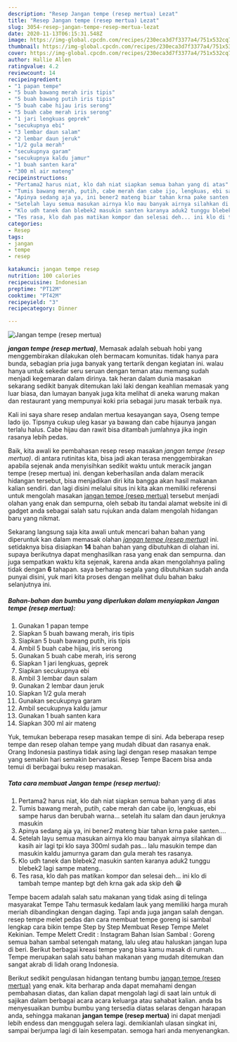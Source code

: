 ```yaml
---
description: "Resep Jangan tempe (resep mertua) Lezat"
title: "Resep Jangan tempe (resep mertua) Lezat"
slug: 3054-resep-jangan-tempe-resep-mertua-lezat
date: 2020-11-13T06:15:31.548Z
image: https://img-global.cpcdn.com/recipes/230eca3d7f3377a4/751x532cq70/jangan-tempe-resep-mertua-foto-resep-utama.jpg
thumbnail: https://img-global.cpcdn.com/recipes/230eca3d7f3377a4/751x532cq70/jangan-tempe-resep-mertua-foto-resep-utama.jpg
cover: https://img-global.cpcdn.com/recipes/230eca3d7f3377a4/751x532cq70/jangan-tempe-resep-mertua-foto-resep-utama.jpg
author: Hallie Allen
ratingvalue: 4.2
reviewcount: 14
recipeingredient:
- "1 papan tempe"
- "5 buah bawang merah iris tipis"
- "5 buah bawang putih iris tipis"
- "5 buah cabe hijau iris serong"
- "5 buah cabe merah iris serong"
- "1 jari lengkuas geprek"
- "secukupnya ebi"
- "3 lembar daun salam"
- "2 lembar daun jeruk"
- "1/2 gula merah"
- "secukupnya garam"
- "secukupnya kaldu jamur"
- "1 buah santen kara"
- "300 ml air mateng"
recipeinstructions:
- "Pertama2 harus niat, klo dah niat siapkan semua bahan yang di atas"
- "Tumis bawang merah, putih, cabe merah dan cabe ijo, lengkuas, ebi sampe harus dan berubah warna... setelah itu salam dan daun jeruknya masukin"
- "Apinya sedang aja ya, ini bener2 mateng biar tahan krna pake santen...."
- "Setelah layu semua masukan airnya klo mau banyak airnya silahkan di kasih air lagi tpi klo saya 300ml sudah pas... lalu masukin tempe dan masukin kaldu jamurnya garam dan gula merah tes rasanya."
- "Klo udh tanek dan blebek2 masukin santen karanya aduk2 tunggu blebek2 lagi sampe mateng.."
- "Tes rasa, klo dah pas matikan kompor dan selesai deh... ini klo di tambah tempe mantep bgt deh krna gak ada skip deh 😁"
categories:
- Resep
tags:
- jangan
- tempe
- resep

katakunci: jangan tempe resep 
nutrition: 100 calories
recipecuisine: Indonesian
preptime: "PT12M"
cooktime: "PT42M"
recipeyield: "3"
recipecategory: Dinner

---
```



![Jangan tempe (resep mertua)](https://img-global.cpcdn.com/recipes/230eca3d7f3377a4/751x532cq70/jangan-tempe-resep-mertua-foto-resep-utama.jpg)

<b><i>jangan tempe (resep mertua)</i></b>, Memasak adalah sebuah hobi yang menggembirakan dilakukan oleh bermacam komunitas. tidak hanya para bunda, sebagian pria juga banyak yang tertarik dengan kegiatan ini. walau hanya untuk sekedar seru seruan dengan teman atau memang sudah menjadi kegemaran dalam dirinya. tak heran dalam dunia masakan sekarang sedikit banyak ditemukan laki laki dengan keahlian memasak yang luar biasa, dan lumayan banyak juga kita melihat di aneka warung makan dan restaurant yang mempunyai koki pria sebagai juru masak terbaik nya.

Kali ini saya share resep andalan mertua kesayangan saya, Oseng tempe lado ijo. Tipsnya cukup uleg kasar ya bawang dan cabe hijaunya jangan terlalu halus. Cabe hijau dan rawit bisa ditambah jumlahnya jika ingin rasanya lebih pedas.

Baik, kita awali ke pembahasan resep resep masakan <i>jangan tempe (resep mertua)</i>. di antara rutinitas kita, bisa jadi akan terasa menggembirakan apabila sejenak anda menyisihkan sedikit waktu untuk meracik jangan tempe (resep mertua) ini. dengan keberhasilan anda dalam meracik hidangan tersebut, bisa menjadikan diri kita bangga akan hasil makanan kalian sendiri. dan lagi disini melalui situs ini kita akan memiliki referensi untuk mengolah masakan <u>jangan tempe (resep mertua)</u> tersebut menjadi olahan yang enak dan sempurna, oleh sebab itu tandai alamat website ini di gadget anda sebagai salah satu rujukan anda dalam mengolah hidangan baru yang nikmat.


Sekarang langsung saja kita awali untuk mencari bahan bahan yang diperuntuk kan dalam memasak olahan <u><i>jangan tempe (resep mertua)</i></u> ini. setidaknya bisa disiapkan <b>14</b> bahan bahan yang dibutuhkan di olahan ini. supaya berikutnya dapat menghasilkan rasa yang enak dan sempurna. dan juga sempatkan waktu kita sejenak, karena anda akan mengolahnya paling tidak dengan <b>6</b> tahapan. saya berharap segala yang dibutuhkan sudah anda punyai disini, yuk mari kita proses dengan melihat dulu bahan baku selanjutnya ini.

<!--inarticleads1-->

##### Bahan-bahan dan bumbu yang diperlukan dalam menyiapkan Jangan tempe (resep mertua):

1. Gunakan 1 papan tempe
1. Siapkan 5 buah bawang merah, iris tipis
1. Siapkan 5 buah bawang putih, iris tipis
1. Ambil 5 buah cabe hijau, iris serong
1. Gunakan 5 buah cabe merah, iris serong
1. Siapkan 1 jari lengkuas, geprek
1. Siapkan secukupnya ebi
1. Ambil 3 lembar daun salam
1. Gunakan 2 lembar daun jeruk
1. Siapkan 1/2 gula merah
1. Gunakan secukupnya garam
1. Ambil secukupnya kaldu jamur
1. Gunakan 1 buah santen kara
1. Siapkan 300 ml air mateng


Yuk, temukan beberapa resep masakan tempe di sini. Ada beberapa resep tempe dan resep olahan tempe yang mudah dibuat dan rasanya enak. Orang Indonesia pastinya tidak asing lagi dengan resep masakan tempe yang semakin hari semakin bervariasi. Resep Tempe Bacem bisa anda temui di berbagai buku resep masakan. 

<!--inarticleads2-->

##### Tata cara membuat Jangan tempe (resep mertua):

1. Pertama2 harus niat, klo dah niat siapkan semua bahan yang di atas
1. Tumis bawang merah, putih, cabe merah dan cabe ijo, lengkuas, ebi sampe harus dan berubah warna... setelah itu salam dan daun jeruknya masukin
1. Apinya sedang aja ya, ini bener2 mateng biar tahan krna pake santen....
1. Setelah layu semua masukan airnya klo mau banyak airnya silahkan di kasih air lagi tpi klo saya 300ml sudah pas... lalu masukin tempe dan masukin kaldu jamurnya garam dan gula merah tes rasanya.
1. Klo udh tanek dan blebek2 masukin santen karanya aduk2 tunggu blebek2 lagi sampe mateng..
1. Tes rasa, klo dah pas matikan kompor dan selesai deh... ini klo di tambah tempe mantep bgt deh krna gak ada skip deh 😁


Tempe bacem adalah salah satu makanan yang tidak asing di telinga masyarakat Tempe Tahu termasuk kedalam lauk yang memiliki harga murah meriah dibandingkan dengan daging. Tapi anda juga jangan salah dengan. resep tempe melet pedas dan cara membuat tempe goreng isi sambal lengkap cara bikin tempe Step by Step Membuat Resep Tempe Melet Kekinian. Tempe Melett Credit : Instagram Bahan Isian Sambal : Goreng semua bahan sambal setengah matang, lalu uleg atau haluskan jangan lupa di beri. Berikut berbagai kreasi tempe yang bisa kamu masak di rumah. Tempe merupakan salah satu bahan makanan yang mudah ditemukan dan sangat akrab di lidah orang Indonesia. 

Berikut sedikit pengulasan hidangan tentang bumbu <u>jangan tempe (resep mertua)</u> yang enak. kita berharap anda dapat memahami dengan pembahasan diatas, dan kalian dapat mengolah lagi di saat lain untuk di sajikan dalam berbagai acara acara keluarga atau sahabat kalian. anda bs menyesuaikan bumbu bumbu yang tersedia diatas selaras dengan harapan anda, sehingga makanan <b>jangan tempe (resep mertua)</b> ini dapat menjadi lebih endess dan menggugah selera lagi. demikianlah ulasan singkat ini, sampai berjumpa lagi di lain kesempatan. semoga hari anda menyenangkan.
